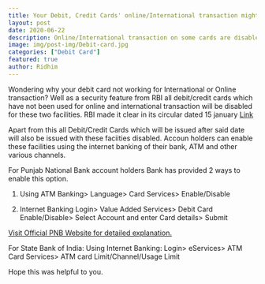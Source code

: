 ```yaml
---
title: Your Debit, Credit Cards' online/International transaction might be disabled
layout: post
date: 2020-06-22
description: Online/International transaction on some cards are disabled from 16 March.
image: img/post-img/Debit-card.jpg
categories: ["Debit Card"]
featured: true
author: Ridhim
---
```


Wondering why your debit card not working for International or Online transaction?
Well as a security feature from RBI all debit/credit cards which have not been used for online and international transaction will be disabled for these two facilities.
RBI made it clear in its circular dated 15 january <a href="https://www.rbi.org.in/Scripts/NotificationUser.aspx?Id=11788&Mode=0">Link</a>

Apart from this all Debit/Credit Cards which will be issued after said date will also be issued with these faciities disabled.
Accoun holders can enable these facilities using the internet banking of their bank, ATM and other various channels.

For Punjab National Bank account holders Bank has provided 2 ways to enable this option.
  
 1. Using ATM
      Banking> Language> Card Services> Enable/Disable
        
 2. Internet Banking
      Login> Value Added Services> Debit Card Enable/Disable> Select Account and enter Card details> Submit
      
<a href="https://www.pnbindia.in/Debit-Card-Trans-Enable-Disable.html">Visit Official PNB Website for detailed explanation.</a>

For State Bank of India:
  Using Internet Banking:
    Login> eServices> ATM Card Services> ATM card Limit/Channel/Usage Limit
      
Hope this was helpful to you.

